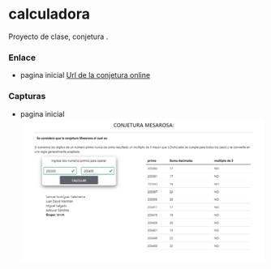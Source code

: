 # calculadora
Proyecto de clase, conjetura .

### Enlace 
- pagina inicial
[Url de la conjetura online](https://conjetura-matematicas.herokuapp.com)
 

### Capturas
- pagina inicial
 ![Alt text](captura_1.PNG?raw=true "IMAGEN INICIAL")